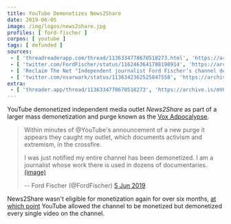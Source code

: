 ```yaml
---
title: YouTube Demonetizes News2Share
date: 2019-06-05
image: /img/logos/news2share.jpg
profiles: [ ford-fischer ]
corpos: [ youtube ]
tags: [ defunded ]
sources:
 - [ 'threadreaderapp.com/thread/1136334778670518273.html', 'https://archive.is/WfQ9f' ]
 - [ 'twitter.com/FordFischer/status/1162463641788198914', 'https://archive.is/r8ugS' ]
 - [ 'Reclaim The Net "Independent journalist Ford Fischer’s channel demonetized in YouTube adpocalypse" by Tom Parker (6 Jun 2019)', 'https://reclaimthenet.org/ford-fischer-demonetized-youtube-adpocalypse/' ]
 - [ 'twitter.com/nsarwark/status/1136342362525847558', 'https://archive.is/QepRm' ]
extra:
 - [ 'threader.app/thread/1136334778670518273', 'https://archive.is/mVQzi' ]
---
```


YouTube demonetized independent media outlet _News2Share_ as part of a larger
mass demonetization and purge known as the [Vox
Adpocalypse](/vox-adpocalypse/).
> Within minutes of @YouTube's announcement of a new purge it appears they
> caught my outlet, which documents activism and extremism, in the crossfire.
>
> I was just notified my entire channel has been demonetized. I am a journalist
> whose work there is used in dozens of documentaries.
> [(image)](notice.jpg)
>
> -- Ford Fischer (@FordFischer) [5 Jun 2019](https://archive.is/xU3eD)

News2Share wasn't eligible for monetization again for over six months, [at
which point](/e/youtube-re-demonetizes-news2share/) YouTube allowed the
channel to be monetized but demonetized every single video on the channel.
